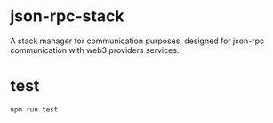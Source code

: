 # json-rpc-stack

A stack manager for communication purposes, designed for json-rpc communication with web3 providers services.

# test
```
npm run test
```